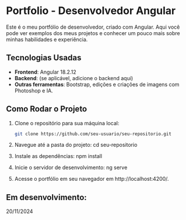 # Portfolio - Desenvolvedor Angular

Este é o meu portfólio de desenvolvedor, criado com Angular. Aqui você pode ver exemplos dos meus projetos e conhecer um pouco mais sobre minhas habilidades e experiência.

## Tecnologias Usadas
- **Frontend**: Angular 18.2.12
- **Backend**: (se aplicável, adicione o backend aqui)
- **Outras ferramentas**: Bootstrap, edições e criações de imagens com Photoshop e IA.

## Como Rodar o Projeto

1. Clone o repositório para sua máquina local:
   ```bash
   git clone https://github.com/seu-usuario/seu-repositorio.git

2. Navegue até a pasta do projeto:
cd seu-repositorio

3. Instale as dependências:
npm install

4. Inicie o servidor de desenvolvimento:
ng serve

5. Acesse o portfólio em seu navegador em http://localhost:4200/.


## Em desenvolvimento:
20/11/2024